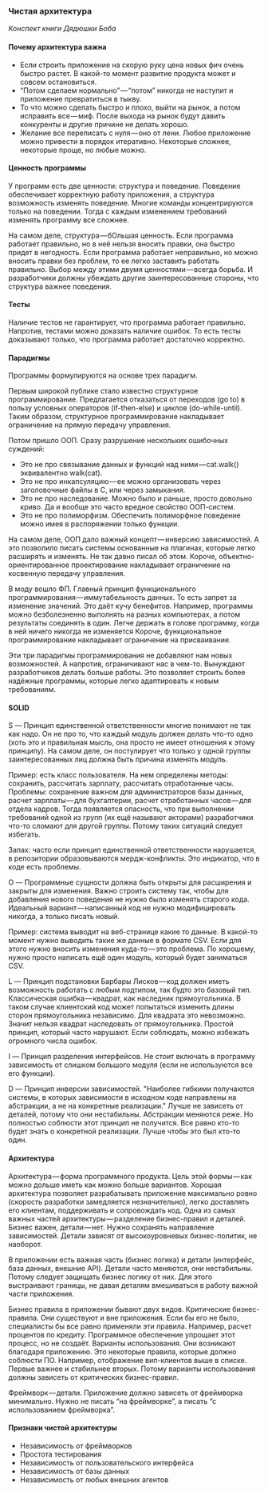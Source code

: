 ### Чистая архитектура

_Конспект книги Дядюшки Боба_

#### Почему архитектура важна

+ Если строить приложение на скорую руку цена новых фич очень быстро растет. В какой-то момент развитие продукта может и совсем остановиться.
+ “Потом сделаем нормально” — “потом” никогда не наступит и приложение превратиться в тыкву.
+ То что можно сделать быстро и плохо, выйти на рынок, а потом исправить все — миф. После выхода на рынок будут давить конкуренты и другие причине не делать хорошо.
+ Желание все переписать с нуля — оно от лени. Любое приложение можно привести в порядок итеративно. Некоторые сложнее, некоторые проще, но любые можно.

#### Ценность программы

У программ есть две ценности: структура и поведение. Поведение обеспечивает корректную работу приложения, а структура возможность изменять поведение. Многие команды концентрируются только на поведении. Тогда с каждым изменением требований изменять программу все сложнее.

На самом деле, структура — бОльшая ценность. Если программа работает правильно, но в неё нельзя вносить правки, она быстро придет в негодность. Если программа работает неправильно, но можно вносить правки без проблем, то ее легко заставить работать правильно. Выбор между этими двумя ценностями — всегда борьба. И разработчики должны убеждать другие заинтересованные стороны, что структура важнее поведения.

#### Тесты

Наличие тестов не гарантирует, что программа работает правильно. Напротив, тестами можно доказать наличие ошибок. То есть тесты доказывают только, что программа работает достаточно корректно.

#### Парадигмы

Программы формулируются на основе трех парадигм.

Первым широкой публике стало известно структурное программирование. Предлагается отказаться от переходов (go to) в пользу условных операторов (if-then-else) и циклов (do-while-until). Таким образом, структурное программирование накладывает ограничение на прямую передачу управления.

Потом пришло ООП. Сразу разрушение нескольких ошибочных суждений:
+ Это не про связывание данных и функций над ними — cat.walk() эквивалентно walk(cat).
+ Это не про инкапсуляцию — ее можно организовать через заголовочные файлы в C, или через замыкания.
+ Это не про наследование. Можно было и раньше, просто довольно криво. Да и вообще это часто вредное свойство ООП-систем.
+ Это не про полиморфизм. Обеспечить полиморфное поведение можно имея в распоряжении только функции.

На самом деле, ООП дало важный концепт — инверсию зависимостей. А это позволило писать системы основанные на плагинах, которые легко расширять и изменять. Не так давно писал об этом. Короче, объектно-ориентированное проектирование накладывает ограничение на косвенную передачу управления.

В моду вошло ФП. Главный принцип функционального программирования — иммутабельность данных. То есть запрет за изменение значений. Это даёт кучу бенефитов. Например, программы можно безболезненно выполнять на разных компьютерах, а потом результаты соединять в один. Легче держать в голове программу, когда в ней ничего никогда не изменяется Короче, функциональное программирование накладывает ограничение на присваивание.

Эти три парадигмы программирования не добавляют нам новых возможностей. А напротив, ограничивают нас в чем-то. Вынуждают разработчиков делать больше работы. Это позволяет строить более надёжные программы, которые легко адаптировать к новым требованиям.

#### SOLID

S — Принцип единственной ответственности многие понимают не так как надо. Он не про то, что каждый модуль должен делать что-то одно (хоть это и правильная мысль, она просто не имеет отношения к этому принципу). На самом деле, он постулирует что только у одной группы заинтересованных лиц должна быть причина изменять модуль.

Пример: есть класс пользователя. На нем определены методы: сохранить, рассчитать зарплату, рассчитать отработанные часы. Проблемы: сохранение важном для администраторов базы данных, расчет зарплаты — для бухгалтерии, расчет отработанных часов — для отдела кадров. Тогда появляется опасность, что при выполнении требований одной из групп (их ещё называют акторами) разработчики что-то сломают для другой группы. Потому таких ситуаций следует избегать.

Запах: часто если принцип единственной ответственности нарушается, в репозитории образовываются мердж-конфликты. Это индикатор, что в коде есть проблемы.

O — Программные сущности должна быть открыты для расширения и закрыты для изменения. Важно строить систему так, чтобы для добавления нового поведения не нужно было изменять старого кода. Идеальный вариант — написанный код не нужно модифицировать никогда, а только писать новый.

Пример: система выводит на веб-странице какие то данные. В какой-то момент нужно выводить такие же данные в формате CSV. Если для этого нужно вносить изменения куда-то — это проблема. По хорошему, нужно просто написать ещё один модуль, который будет заниматься CSV.

L — Принцип подстановки Барбары Лисков — код должен иметь возможность работать с любым подтипом, так будто это базовый тип. Классическая ошибка — квадрат, как наследник прямоугольника. В таком случае клиентский код может попытаться изменить длины сторон прямоугольника независимо. Для квадрата это невозможно. Значит нельзя квадрат наследовать от прямоугольника. Простой принцип, который часто нарушают. Если соблюдать, можно избежать огромного числа ошибок.

I — Принцип разделения интерфейсов. Не стоит включать в программу зависимость от слишком большого модуля (если не используются все его функции).

D — Принцип инверсии зависимостей. "Наиболее гибкими получаются системы, в которых зависимости в исходном коде направлены на абстракции, а не на конкретные реализации." Лучше не зависеть от деталей, потому что они нестабильны. Абстракции меняются реже. Но полностью соблюсти этот принцип не получится. Все равно кто-то будет знать о конкретной реализации. Лучше чтобы это был кто-то один.

#### Архитектура

Архитектура — форма программного продукта. Цель этой формы — как можно дольше иметь как можно больше вариантов. Хорошая архитектура позволяет разрабатывать приложение максимально ровно (скорость разработки замедляется незначительно), легко доставлять его клиентам, поддерживать и сопровождать код. Одна из самых важных частей архитектуры — разделение бизнес-правил и деталей. Бизнес важен, детали — нет. Нужно сохранять направление зависимостей. Детали зависят от высокоуровневых бизнес-политик, не наоборот.

В приложении есть важная часть (бизнес логика) и детали (интерфейс, база данных, внешние API). Детали часто меняются, они нестабильны. Потому следует защищать бизнес логику от них. Для этого выстраивают границы, не давая деталям вмешиваться в работу важной части приложения.

Бизнес правила в приложении бывают двух видов. Критические бизнес-правила. Они существуют и вне приложения. Если бы его не было, специалисты бы все равно применяли эти правила. Например, расчет процентов по кредиту. Программное обеспечение упрощает этот процесс, но не создаёт. Варианты использования. Они возникают благодаря приложению. Это некоторые правила, которые должно соблюсти ПО. Например, отображение вип-клиентов выше в списке. Первые важнее и стабильнее вторых. Потому варианты использования должны зависеть от критических бизнес-правил.

Фреймворк — детали. Приложение должно зависеть от фреймворка минимально. Нужно не писать “на фреймворке”, а писать “с использованием фреймворка”.

#### Признаки чистой архитектуры

+ Независимость от фреймворков
+ Простота тестирования
+ Независимость от пользовательского интерфейса
+ Независимость от базы данных
+ Независимость от любых внешних агентов